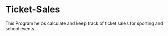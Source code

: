# Ticket-Sales
This Program helps calculate and keep track of ticket sales for sporting and school events. 
